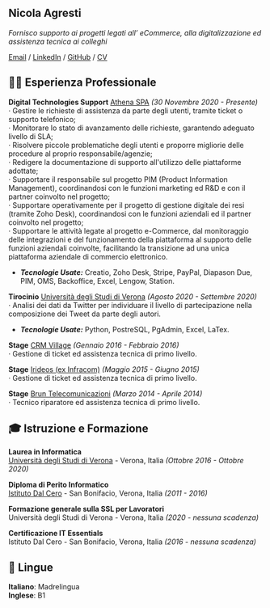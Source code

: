 ## Nicola Agresti

_Fornisco supporto ai progetti legati all’ eCommerce, alla digitalizzazione ed assistenza tecnica ai colleghi_ <br>

[Email](mailto:nicola.agresti97@gmail.com) / [LinkedIn](https://www.linkedin.com/in/nicola-agresti-4457031b2/) / [GitHub](https://github.com/agrestinicola) / [CV](mailto:nicola.agresti97@gmail.com)

## 👨‍💻 Esperienza Professionale
**Digital Technologies Support** [Athena SPA](https://www.athena.eu/it-it/) _(30 Novembre 2020 - Presente)_ <br>
· Gestire le richieste di assistenza da parte degli utenti, tramite ticket o supporto telefonico; <br>
· Monitorare lo stato di avanzamento delle richieste, garantendo adeguato livello di SLA; <br>
· Risolvere piccole problematiche degli utenti e proporre migliorie delle procedure al proprio responsabile/agenzie; <br>
· Redigere la documentazione di supporto all'utilizzo delle piattaforme adottate; <br>
· Supportare il responsabile sul progetto PIM (Product Information Management), coordinandosi con le funzioni marketing ed R&D e con il partner coinvolto nel progetto; <br>
· Supportare operativamente per il progetto di gestione digitale dei resi (tramite Zoho Desk), coordinandosi con le funzioni aziendali ed il partner coinvolto nel progetto; <br>
· Supportare le attività legate al progetto e-Commerce, dal monitoraggio delle integrazioni e del funzionamento della piattaforma al supporto delle funzioni aziendali coinvolte, facilitando la transizione ad una unica piattaforma aziendale di commercio elettronico. <br>
  - **_Tecnologie Usate:_** Creatio, Zoho Desk, Stripe, PayPal, Diapason Due, PIM, OMS, Backoffice, Excel, Lengow, Station.

**Tirocinio** [Università degli Studi di Verona](https://www.di.univr.it/?ent=cs&id=420&tcs=N) _(Agosto 2020 - Settembre 2020)_ <br>
· Analisi dei dati da Twitter per individuare il livello di partecipazione nella composizione dei Tweet da parte degli autori.
  - **_Tecnologie Usate:_** Python, PostreSQL, PgAdmin, Excel, LaTex.

**Stage** [CRM Village](https://crmvillage.biz/) _(Gennaio 2016 - Febbraio 2016)_ <br>
· Gestione di ticket ed assistenza tecnica di primo livello.

**Stage** [Irideos (ex Infracom)](https://irideos.it/) _(Maggio 2015 - Giugno 2015)_ <br>
· Gestione di ticket ed assistenza tecnica di primo livello.

**Stage** [Brun Telecomunicazioni](http://www.brunsat.it/) _(Marzo 2014 - Aprile 2014)_ <br>
· Tecnico riparatore ed assistenza tecnica di primo livello.

## 🎓 Istruzione e Formazione

**Laurea in Informatica**<br>
[Università degli Studi di Verona](https://www.di.univr.it/?ent=cs&id=420&tcs=N) - Verona, Italia _(Ottobre 2016 - Ottobre 2020)_ <br>

**Diploma di Perito Informatico** <br>
[Istituto Dal Cero](https://www.dalcero.edu.it/pvw/app/VRII0003/pvw_sito.php) - San Bonifacio, Verona, Italia _(2011 - 2016)_

**Formazione generale sulla SSL per Lavoratori** <br>
Università degli Studi di Verona - Verona, Italia _(2020 - nessuna scadenza)_

**Certificazione IT Essentials** <br>
Istituto Dal Cero - San Bonifacio, Verona, Italia _(2016 - nessuna scadenza)_

## 💬 Lingue

**Italiano**: Madrelingua <br>
**Inglese**: B1
<br><br>
